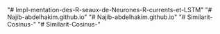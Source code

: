 "# Impl-mentation-des-R-seaux-de-Neurones-R-currents-et-LSTM" 
"# Najib-abdelhakim.github.io" 
"# Najib-abdelhakim.github.io" 
"# Similarit-Cosinus-" 
"# Similarit-Cosinus-" 

